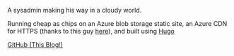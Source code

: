 
A sysadmin making his way in a cloudy world.

Running cheap as chips on an Azure blob storage static site, an Azure CDN for HTTPS (thanks to this guy [here](https://arlanblogs.alvarnet.com/hosting-an-ssl-custom-domain-static-website-in-azure-storage-account/)), and built using [Hugo](https://gohugo.io)

[GitHub (This Blog!)](https://github.com/iaingblack/rootisgod)
